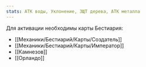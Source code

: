 ```yaml
---
stats: АТК воды, Уклонение, ЗЩТ дерева, АТК металла
---
```

Для активации необходимы карты Бестиария:
- [[Механики/Бестиарий/Карты/Создатель]]
- [[Механики/Бестиарий/Карты/Император]]
- [[Камнезов]]
- [[Орландо]]